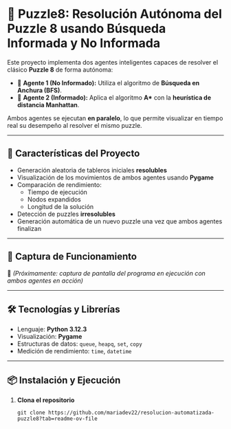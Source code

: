 # 🧠 Puzzle8: Resolución Autónoma del Puzzle 8 usando Búsqueda Informada y No Informada

Este proyecto implementa dos agentes inteligentes capaces de resolver el clásico **Puzzle 8** de forma autónoma:

- 🧮 **Agente 1 (No Informado):** Utiliza el algoritmo de **Búsqueda en Anchura (BFS)**.
- 🧠 **Agente 2 (Informado):** Aplica el algoritmo **A\*** con la **heurística de distancia Manhattan**.

Ambos agentes se ejecutan **en paralelo**, lo que permite visualizar en tiempo real su desempeño al resolver el mismo puzzle.

---

## 🧩 Características del Proyecto

- Generación aleatoria de tableros iniciales **resolubles**
- Visualización de los movimientos de ambos agentes usando **Pygame**
- Comparación de rendimiento:
  - Tiempo de ejecución
  - Nodos expandidos
  - Longitud de la solución
- Detección de puzzles **irresolubles**
- Generación automática de un nuevo puzzle una vez que ambos agentes finalizan

---

## 🚀 Captura de Funcionamiento

📸 *(Próximamente: captura de pantalla del programa en ejecución con ambos agentes en acción)*

---

## 🛠️ Tecnologías y Librerías

- Lenguaje: **Python 3.12.3**
- Visualización: **Pygame**
- Estructuras de datos: `queue`, `heapq`, `set`, `copy`
- Medición de rendimiento: `time`, `datetime`

---

## 📦 Instalación y Ejecución

1. **Clona el repositorio**
   ```
   git clone https://github.com/mariadev22/resolucion-automatizada-puzzle8?tab=readme-ov-file
   ```

